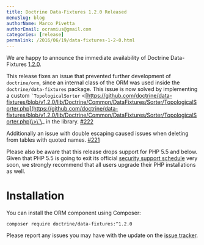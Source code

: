 ```yaml
---
title: Doctrine Data-Fixtures 1.2.0 Released
menuSlug: blog
authorName: Marco Pivetta
authorEmail: ocramius@gmail.com
categories: [release]
permalink: /2016/06/19/data-fixtures-1-2-0.html
---
```

We are happy to announce the immediate availability of Doctrine
Data-Fixtures
[1.2.0](https://github.com/doctrine/data-fixtures/releases/tag/v1.2.0).

This release fixes an issue that prevented further development of
`doctrine/orm`, since an internal class of the ORM was used inside the
`doctrine/data-fixtures` package. This issue is now solved by
implementing a custom `` `TopologicalSorter ``
\<[https://github.com/doctrine/data-fixtures/blob/v1.2.0/lib/Doctrine/Common/DataFixtures/Sorter/TopologicalSorter.php](https://github.com/doctrine/data-fixtures/blob/v1.2.0/lib/Doctrine/Common/DataFixtures/Sorter/TopologicalSorter.php)\>\`\_
in the library.
[\#222](https://github.com/doctrine/data-fixtures/pull/222)

Additionally an issue with double escaping caused issues when deleting
from tables with quoted names.
[\#221](https://github.com/doctrine/data-fixtures/pull/221)

Please also be aware that this release drops support for PHP 5.5 and
below. Given that PHP 5.5 is going to exit its official [security
support schedule](http://php.net/supported-versions.php) very soon, we
strongly recommend that all users upgrade their PHP installations as
well.

Installation
============

You can install the ORM component using Composer:

~~~~ {.sourceCode .shell}
composer require doctrine/data-fixtures:^1.2.0
~~~~

Please report any issues you may have with the update on the [issue
tracker](https://github.com/doctrine/data-fixtures/issues).
